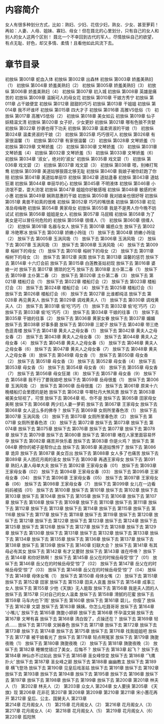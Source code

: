 
# 内容简介
女人有很多种划分方式，比如：熟妇、少妇、花信少妇，熟女、少女、甚至萝莉！再如：人妻、人母、姐妹、寡妇、母女！但在聂北的心里划分，只有自己的女人和别人的女人这两个区别！
聂北一个不幸回到古代的军人，尽情放纵自己的欲望，有点无耻、好色，却又多情、柔情！且看他如此风流下去。
# 章节目录
初放纵 第001章 蛇血入体
初放纵 第002章 出森林
初放纵 第003章 娇羞美熟妇（1）
初放纵 第004章 娇羞美熟妇（2）
初放纵 第005章 娇羞美熟妇（3）
初放纵 第006章 娇羞美熟妇（4）
初放纵 第007章 初入城
初放纵 第008章 英雄是痛苦的
初放纵 第009章 温婉可人的母女花
初放纵 第010章 干娘方秀宁
初放纵 第011章 占干娘便宜
初放纵 第012章 甜甜的巧巧
初放纵 第013章 干姐姐
初放纵 第014章 我不坏谁坏
初放纵 第015章 四大才子
初放纵 第016章 高雅VS低俗（1）
初放纵 第017章 高雅VS低俗（2）
初放纵 第018章 美女如云
初放纵 第019章 仙子妖精温文清
初放纵 第020章 女子好，少女更妙
初放纵 第021章 哪有色狼不贪婪
初放纵 第022章 抄袭也得下功夫
初放纵 第023章 温柔贤淑的干娘（1）
初放纵 第024章 温柔贤淑的干娘（2）
初放纵 第025章 巧巧很可人
初放纵 第026章 有家很温馨（1）
初放纵 第027章 有家很温馨（2）
初放纵 第028章 文琴娇羞（1）
初放纵 第029章 文琴娇羞（2）
初放纵 第030章 文琴娇羞（3）
初放纵 第031章 文琴娇羞（4）
初放纵 第032章 文琴娇羞（5）
初放纵 第033章 文琴娇羞（6）
初放纵 第034章 ‘淑女’，绝对的‘淑女’
初放纵 第035章 戏文碧（1）
初放纵 第036章 戏文碧（2）
初放纵 第037章 戏文碧（3）
初放纵 第038章 喂，别棒打鸳鸯
初放纵 第039章 美道姑够狠聂北够无耻
初放纵 第040章 我娘子被你赶跑了你赔
初放纵 第041章 美道姑单丽华
初放纵 第042章 道姑逢春
初放纵 第043章 道姑狂潮
初放纵 第044章 单丽华的心
初放纵 第045章 不明液体
初放纵 第046章 小流氓不耍，耍大流氓
初放纵 第047章 姐姐你好敏感哦
初放纵 第048章 敏感的宋小惠
初放纵 第049章 娴熟慈惠的干娘
初放纵 第050章 我对娘亲也很好呀
初放纵 第051章 禽兽不如真的很难
初放纵 第052章 巧巧的嘴很柔
初放纵 第053章 初见准岳母梅艳
初放纵 第054章 黄家母女
初放纵 第055章 我是不是男人你今晚不妨试试
初放纵 第056章 姐姐是女人
初放纵 第057章 马屁精
初放纵 第058章 为了美女是可以冒任何危险的
初放纵 第059章 很缠人（1）
初放纵 第060章 很缠人（2）
初放纵 第061章 名器与女人
放纵下去 第001章 媚惑众生
放纵下去 第002章 冷艳寒冰
放纵下去 第003章 娇嫩小玲珑（1）
放纵下去 第004章 娇嫩小玲珑（2）
放纵下去 第005章 玉涡风吸（1）
放纵下去 第006章 玉涡风吸（2）
放纵下去 第007章 玉涡风吸（3）
放纵下去 第008章 玉涡风吸（4）
放纵下去 第009章 榕树下的母女（1）
放纵下去 第010章 榕树下的母女（2）
放纵下去 第011章 榕树下的母女（3）
放纵下去 第012章 突围
放纵下去 第013章 温馨的惩罚
放纵下去 第014章 十六灯会前
放纵下去 第015章 白莲教圣姑初现
放纵下去 第016章 婆媳一对
放纵下去 第017章 猥琐的乞丐
放纵下去 第018章 主仆第二春（1）
放纵下去 第019章 主仆第二春（2）
放纵下去 第020章 主仆第二春（3）
放纵下去 第021章 楼船灯会（1）
放纵下去 第022章 楼船灯会（2）
放纵下去 第023章 楼船灯会（3）
放纵下去 第024章 楼船灯会（4）
放纵下去 第025章 楼船灯会（5）
放纵下去 第026章 楼船灯会（6）
放纵下去 第027章 比谁都纯洁
放纵下去 第028章 再见黄夫人
放纵下去 第029章 调戏黄夫人（1）
放纵下去 第030章 调戏黄夫人（2）
放纵下去 第031章 偷‘吃’巧巧（1）
放纵下去 第032章 偷‘吃’巧巧（2）
放纵下去 第033章 偷‘吃’巧巧（3）
放纵下去 第034章 干娘的往事（1）
放纵下去 第035章 干娘的往事（2）
放纵下去 第036章 黄家女眷
放纵下去 第037章 媚媚
放纵下去 第038章 好事多磨
放纵下去 第039章 三妮子
放纵下去 第040章 带三绝色逛青楼
放纵下去 第041章 黄夫人之母女春（1）
放纵下去 第042章 黄夫人之母女春（2）
放纵下去 第043章 黄夫人之母女春（3）
放纵下去 第044章 黄夫人之母女春（4）
放纵下去 第045章 黄夫人之母女春（5）
放纵下去 第046章 黄夫人之母女春（6）
放纵下去 第047章 黄夫人之母女春（7）
放纵下去 第048章 黄夫人之母女春（8）
放纵下去 第049章 母女香（1）
放纵下去 第050章 母女香（2）
放纵下去 第051章 母女香（3）
放纵下去 第052章 母女香（4）
放纵下去 第053章 母女香（5）
放纵下去 第054章 母女香（6）
放纵下去 第055章 母女香（7）
放纵下去 第056章 母女狂潮（8）
放纵下去 第057章 母女香（9）
放纵下去 第058章 我不行了要我娘吧
放纵下去 第059章 岳母很羞（1）
放纵下去 第006章 玉涡风吸（2）
放纵下去 第060章 岳母很羞（2）
放纵下去 第061章 原来十六晚楼船灯会里摸的是她
放纵下去 第062章 牛嚼牡丹大煞风景
放纵下去 第063章 被美女轻视了，可恨
放纵下去 第064章 呃、你不是
放纵下去 第065章 田家母女美啊
放纵下去 第066章 两少妇人妻一萝莉
放纵下去 第067章 王家母女
放纵下去 第068章 女人这么多的佛寺？
放纵下去 第069章 女厕所里春色浓（1）
放纵下去 第007章 玉涡风吸（3）
放纵下去 第070章 女厕所里春色浓（2）
放纵下去 第071章 女厕所里春色浓（3）
放纵下去 第072章
放纵下去 第073章
放纵下去 第074章
放纵下去 第075章
放纵下去 第076章
放纵下去 第077章
放纵下去 第078章
放纵下去 第079章
放纵下去 第080章
放纵下去 第081章 堵在人家里面容易怀孕
放纵下去 第082章 痛苦并快乐着
放纵下去 第083章 你是火鸡？
放纵下去 第084章 撩你的裙子是帮你止血
放纵下去 第085章 美道姑憔悴了
放纵下去 第086章 诡异
放纵下去 第087章 美女百出
放纵下去 第088章 女人多了也痛苦
放纵下去 第089章 夫人团花月阁的圣女
放纵下去 第090章 再遇王家母女
放纵下去 第091章 熟妇人妻人母单大夫
放纵下去 第092章 王家母女春（01）
放纵下去 第093章 王家母女春（02）
放纵下去 第094章 王家母女春（03）
放纵下去 第095章 王家母女春（04）
放纵下去 第096章 王家母女春（05）
放纵下去 第097章 王家母女春（06）
放纵下去 第098章 王家母女春（7）
放纵下去 第099章 女儿在一边看妈妈被插（01）
放纵下去 第100章
放纵下去 第101章
放纵下去 第102章
放纵下去 第103章
放纵下去 第104章
放纵下去 第105章
放纵下去 第106章
放纵下去 第107章
放纵下去 第108章
放纵下去 第109章
放纵下去 第110章
放纵下去 第111章
放纵下去 第112章
放纵下去 第113章
放纵下去 第114章
放纵下去 第115章
放纵下去 第116章
放纵下去 第117章
放纵下去 第118章
放纵下去 第119章
放纵下去 第120章
放纵下去 第121章
放纵下去 第122章
放纵下去 第123章
放纵下去 第124章
放纵下去 第125章
放纵下去 第126章
放纵下去 第127章
放纵下去 第128章
放纵下去 第129章
放纵下去 第130章
放纵下去 第131章
放纵下去 第132章
放纵下去 第133章
放纵下去 第134章
放纵下去 第135章
放纵下去 第136章
放纵下去 第137章
放纵下去 第138章
放纵下去 第139章
放纵下去 第140章 妇联大会？
放纵下去 第141章 有其母必有其女
放纵下去 第142章 有才又要财
放纵下去 第143章 谁在呼唤？
放纵下去 第144章 和你好熟啊！
放纵下去 第145章 岳父在的时候岳母受‘惊’了（01）
放纵下去 第146章 岳父在的时候岳母受‘惊’了（02）
放纵下去 第147章 岳父在的时候岳母受‘惊’了（03）
放纵下去 第148章 岳父在的时候岳母受‘惊’了（04）
放纵下去 第149章 母体女嘴（1）
放纵下去 第150章 母体女嘴（2）
放纵下去 第151章
放纵下去 第152章 田家
放纵下去 第153章 田夫人哀羞
放纵下去 第154章 成事三女人
放纵下去 第155章 少他《天旗》无人能取
放纵下去 第156章 我是夫人团的人
放纵下去 第157章 只对自己的女人温柔
放纵下去 第158章 滑腻的花蜜
放纵下去 第159章 马车内也下‘雨’
放纵下去 第160章
放纵下去 第161章 碧儿，你瘦了
放纵下去 第162章 文碧
放纵下去 第163章 姨姨，你怎么吃聂哥哥
放纵下去 第164章 ‘小嘴儿’
放纵下去 第165章 旖旎小婷婷
放纵下去 第166章 怀孕温文娴
放纵下去 第167章 文琴有喜
放纵下去 第168章 清白毁了，贞操还在？
放纵下去 第169章 轻点……
放纵下去 第170章 文娴春色
放纵下去 第171章
放纵下去 第172章
放纵下去 第173章
放纵下去 第174章
放纵下去 第175章
放纵下去 第176章 找我姐姐吧
放纵下去 第177章 被干娘看光了
放纵下去 第178章 轻点啊冤家
放纵下去 第179章 旖旎夜晚（1）
放纵下去 第180章 旖旎夜晚（2）
放纵下去 第181章 旖旎夜晚（3）
放纵下去 第182章 睡懒觉错过了美女，后悔不？
放纵下去 第183章 起飞？
放纵下去 第184章 神仙亦不过如此
放纵下去 第185章 圣女峰惊变
放纵下去 第186章 ‘飞鹰扑火’
放纵下去 第187章 圣女峰之巅
放纵下去 第188章 幽幽教主
放纵下去 第189章 横飞登场
放纵下去 第190章 见皇后戏圣姑
放纵下去 第191章
放纵下去 第192章
放纵下去 第193章
放纵下去 第194章
放纵下去 第195章
放纵下去 第196章
放纵下去 第197章
放纵下去 第198章
放纵下去 第199章
放纵下去 第200章
第201章 林夫人（1）
第202章 林夫人（2）
第203章 众女人
第204章 女人要挟
第205章 《天旗》现
第206章 花非花
第207章 
第208章
第209章
第210章 
第211章  宋小蕙花再开
第212章  皇后、公主、国舅夫人
第213章  
第214章  花月阁女人（1）
第215章  花月阁女人（2）
第216章  花月阁女人（3）
第217章  花月阁女人（4）
第218章  花月阁女人（5）
第219章  花月阁女人（6）
第220章  孤阳煞

